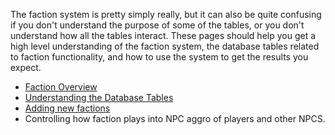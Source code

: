 The faction system is pretty simply really, but it can also be quite confusing if you don't understand the purpose of some of the tables, or you don't understand how all the tables interact.  These pages should help you get a high level understanding of the faction system, the database tables related to faction functionality, and how to use the system to get the results you expect.

* [Faction Overview](https://github.com/EQEmu/Server/wiki/Faction-Overview)
* [Understanding the Database Tables](https://github.com/EQEmu/Server/wiki/Understanding-the-database-tables)
* [Adding new factions](https://github.com/EQEmu/Server/wiki/Adding-New-Factions)
* Controlling how faction plays into NPC aggro of players and other NPCS.